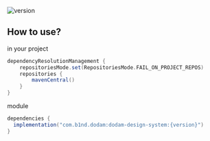 ![version](https://img.shields.io/badge/version-1.0.0-blue)

## How to use?
in your project
```gradle
dependencyResolutionManagement {
    repositoriesMode.set(RepositoriesMode.FAIL_ON_PROJECT_REPOS)
    repositories {
        mavenCentral()
    }
}
```

module
```gradle
dependencies {
  implementation("com.b1nd.dodam:dodam-design-system:{version}")
}
